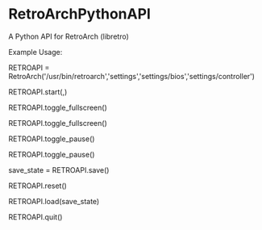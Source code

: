 RetroArchPythonAPI
==================

A Python API for RetroArch (libretro)


Example Usage:

RETROAPI = RetroArch('/usr/bin/retroarch','settings','settings/bios','settings/controller')

RETROAPI.start(<Game Path>,<Libretro Plugin Path>)

RETROAPI.toggle_fullscreen()

RETROAPI.toggle_fullscreen()

RETROAPI.toggle_pause()

RETROAPI.toggle_pause()

save_state = RETROAPI.save()

RETROAPI.reset()

RETROAPI.load(save_state)

RETROAPI.quit()
